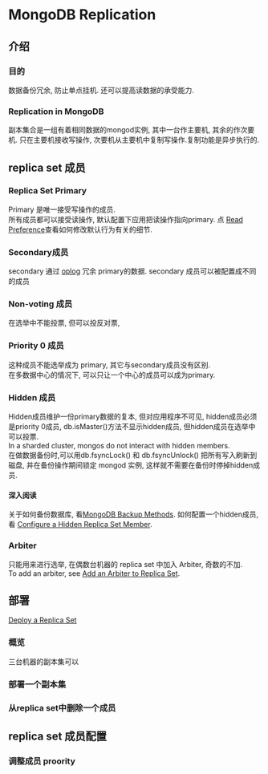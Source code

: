 # MongoDB Replication

## 介绍

### 目的
数据备份冗余, 防止单点挂机. 还可以提高读数据的承受能力.

### Replication in MongoDB
副本集合是一组有着相同数据的mongod实例, 其中一台作主要机, 其余的作次要机.
只在主要机接收写操作, 次要机从主要机中复制写操作.复制功能是异步执行的.

## replica set 成员
### Replica Set Primary
Primary 是唯一接受写操作的成员.   
所有成员都可以接受读操作, 默认配置下应用把读操作指向primary. 点 [Read Preference][2]查看如何修改默认行为有关的细节.
### Secondary成员
secondary 通过 [oplog][3] 冗余 primary的数据. 
secondary 成员可以被配置成不同的成员
### Non-voting 成员
在选举中不能投票, 但可以投反对票, 
### Priority 0 成员
这种成员不能选举成为 primary, 其它与secondary成员没有区别.   
在多数据中心的情况下, 可以只让一个中心的成员可以成为primary.
### Hidden 成员
Hidden成员维护一份primary数据的复本, 但对应用程序不可见, hidden成员必须是priority 0成员, db.isMaster()方法不显示hidden成员, 但hidden成员在选举中可以投票.  
In a sharded cluster, mongos do not interact with hidden members.  
在做数据备份时,可以用db.fsyncLock() 和 db.fsyncUnlock() 把所有写入刷新到磁盘, 并在备份操作期间锁定 mongod 实例, 这样就不需要在备份时停掉hidden成员.

#### 深入阅读
关于如何备份数据库, 看[MongoDB Backup Methods][4]. 如何配置一个hidden成员, 看 [Configure a Hidden Replica Set Member][5].

### Arbiter
只能用来进行选举, 在偶数台机器的 replica set 中加入 Arbiter, 奇数的不加.  
To add an arbiter, see [Add an Arbiter to Replica Set][6].

## 部署
[Deploy a Replica Set][1]

### 概览
三台机器的副本集可以
### 部署一个副本集
### 从replica set中删除一个成员

## replica set 成员配置

### 调整成员 proority



[1]: http://docs.mongodb.org/manual/tutorial/deploy-replica-set/
[2]: http://docs.mongodb.org/manual/core/read-preference/
[3]: http://docs.mongodb.org/manual/core/replica-set-oplog/
[4]: http://docs.mongodb.org/manual/core/backups/
[5]: http://docs.mongodb.org/manual/tutorial/configure-a-hidden-replica-set-member/
[6]: http://docs.mongodb.org/manual/tutorial/add-replica-set-arbiter/

